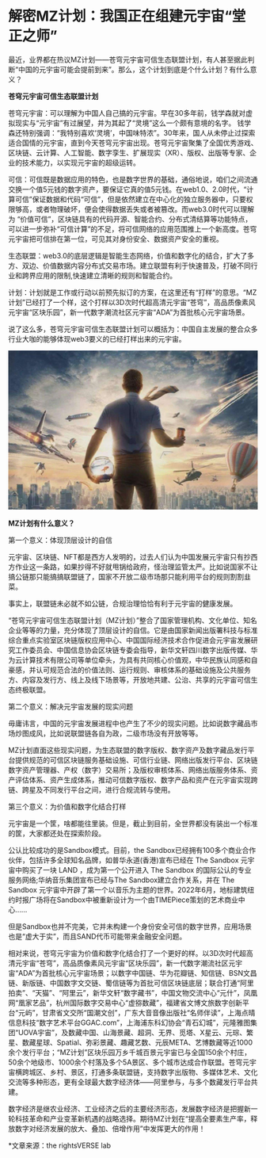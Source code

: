 # 解密MZ计划：我国正在组建元宇宙“堂正之师”


最近，业界都在热议MZ计划——苍穹元宇宙可信生态联盟计划，有人甚至据此判断“中国的元宇宙可能会提前到来”。那么，这个计划到底是个什么计划？有什么意义？

**苍穹元宇宙可信生态联盟计划**

苍穹元宇宙：可以理解为中国人自己搞的元宇宙。早在30多年前，钱学森就对虚拟现实与“元宇宙”有过展望，并为其起了“灵境”这么一个颇有意境的名字。 钱学森还特别强调：“我特别喜欢‘灵境’，中国味特浓”。30年来，国人从未停止过探索适合国情的元宇宙，直到今天苍穹元宇宙出现。苍穹元宇宙聚集了全国优秀游戏、区块链、云计算、人工智能、数字孪生、扩展现实（XR）、版权、出版等专家、企业的技术能力，以实现元宇宙的超级运转。

可信：可信既是数据应用的特色，也是数字世界的基础，通俗地说，咱们之间流通交换一个值5元钱的数字资产，要保证它真的值5元钱。在web1.0、2.0时代，“计算可信”保证数据和代码“可信”，但是依然建立在中心化的独立服务器中，只要权限够高，或者物理破坏，便会使得数据丢失或者被篡改。而web3.0时代可以理解为 “价值可信”，区块链具有的代码开源、智能合约、分布式清结算等功能特点，可以进一步弥补“可信计算”的不足，将可信网络的应用范围推上一个新高度。苍穹元宇宙把可信排在第一位，可见其对身份安全、数据资产安全的重视。

生态联盟：web3.0的底层逻辑是智能生态网络，价值和数字化的结合，扩大了多方、双边、价值数据内容分布式交易市场。建立联盟有利于快速普及，打破不同行业和跨界应用的限制,快速建立清晰的规则和智能合约。

计划：计划就是工作或行动以前预先拟订的方案，在这里还有“打样”的意思。“MZ计划”已经打了一个样，这个打样以3D次时代超高清元宇宙“苍穹”，高品质像素风元宇宙“区块乐园”，新一代数字潮流社区元宇宙“ADA”为首批核心元宇宙场景。

说了这么多，苍穹元宇宙可信生态联盟计划可以概括为：中国自主发展的整合众多行业大咖的能够体现web3要义的已经打样出来的元宇宙。

![配图](29e409aff2499c7d003aeb66ca121d4a.jpeg)

**MZ计划有什么意义？**

第一个意义：体现顶层设计的自信

元宇宙、区块链、NFT都是西方人发明的，过去人们认为中国发展元宇宙只有抄西方作业这一条路，如果抄得不好就甩锅给政府，怪治理监管太严。比如说国家不让搞公链那只能搞搞联盟链了，国家不开放二级市场那只能利用平台的规则割割韭菜。

事实上，联盟链未必就不如公链，合规治理恰恰有利于元宇宙的健康发展。

“苍穹元宇宙可信生态联盟计划（MZ计划）”整合了国家管理机构、文化单位、知名企业等等的力量，充分体现了顶层设计的自信。它是由国家新闻出版署科技与标准综合重点实验室区块链版权应用中心、中国国际经济技术合作促进会元宇宙发展研究工作委员会、中国信息协会区块链专委会指导，新华文轩四川数字出版传媒、华为云计算技术有限公司等单位牵头，为具有共同核心价值观，中华民族认同感和自豪感，并认可规范合法的价值法则、运行规则、审核体系的基础设施及公共服务方、内容及发行方、线上及线下场景等，开放地共建、公治、共享的元宇宙可信生态终极联盟。

第二个意义：解决元宇宙发展的现实问题

毋庸讳言，中国的元宇宙发展进程中也产生了不少的现实问题。比如说数字藏品市场炒图成风，比如说联盟链各自为政，二级市场没有开放等等。

MZ计划直面这些现实问题，为生态联盟的数字版权、数字资产及数字藏品发行平台提供规范的可信区块链服务基础设施、可信行业链、网络出版发行平台、区块链数字资产管理器、产权（数字）交易所；及版权审核体系、网络出版服务体系、资产评估体系、资产生成体系，推动可信数字版权、数字产品和资产在元宇宙实现跨链、跨星及不同发行平台之间，进行合规流转与使用。

第三个意义：为价值和数字化结合打样

元宇宙是一个筐，啥都能往里装。但是，截止到目前，全世界都没有装出一个标准的筐，大家都还处在探索阶段。

公认比较成功的是Sandbox模式。目前，the Sandbox已经拥有100多个商业合作伙伴，包括许多全球知名品牌，如普华永道(香港)宣布已经在 The Sandbox 元宇宙中购买了一块 LAND ，成为第一个公开进入 The Sandbox 的国际公认的专业服务网络;华纳音乐集团宣布已经与The Sandbox建立合作关系，并在 The Sandbox 元宇宙中开辟了第一个以音乐为主题的世界。2022年6月，地标建筑纽约时报广场将在Sandbox中被重新设计为一个由TIMEPiece策划的艺术商业中心……

但是Sandbox也并不完美，它并未构建一个身份安全可信的数字世界，应用场景也是“虚大于实”，而且SAND代币可能带来金融安全问题。

相对来说，苍穹元宇宙为价值和数字化结合打了一个更好的样。以3D次时代超高清元宇宙“苍穹”，高品质像素风元宇宙“区块乐园”，新一代数字潮流社区元宇宙“ADA”为首批核心元宇宙场景；以数字中国链、华为花瓣链、知信链、BSN文昌链、新版链、中国数字文交链、蜀信链等为首批可信区块链底层；联合打通“阿里拍卖”、“天猫”、“阿里云”，新华文轩“数字藏书”，中国文物交流中心“元什”，凤凰网“凰家艺品”，杭州国际数字交易中心“虚猕数藏”，福建省文博文旅数字创新平台“元屿”，甘肃省文交所“国潮文创”，广东大音音像出版社“名师伴读”，上海点晴信息科技“数字艺术平台GGAC.com”，上海浦东科幻协会“青石幻城”，元隆雅图集团“UOVA宇宙”，及数藏中国、山海景藏、超洞、无界、觅塔、X星云、元琮、繁星、数藏星球、Spatial、弥彩景藏、趣藏艺数、元辰META、艺博数藏等近1000余个发行平台；“MZ计划”区块乐园万乡千城百景元宇宙已与全国150余个村庄，50余个地级市、1000余个村落及多个5A景区、多个城市达成合作联盟。苍穹元宇宙横跨城区、乡村、景区，打通多条联盟链，支持数字出版物、多媒体艺术、文化交流等多种形态，更有全球最大数字经济体——阿里参与，与多个数藏发行平台共建。

数字经济是继农业经济、工业经济之后的主要经济形态，发展数字经济是把握新一轮科技革命和产业变革新机遇的战略选择。期待MZ计划在“提高全要素生产率，释放数字对经济发展的放大、叠加、倍增作用”中发挥更大的作用！

*文章来源：the rightsVERSE lab
